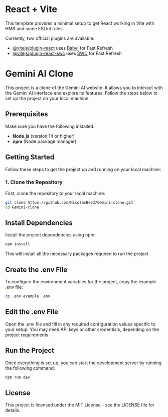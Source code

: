 # React + Vite

This template provides a minimal setup to get React working in Vite with HMR and some ESLint rules.

Currently, two official plugins are available:

- [@vitejs/plugin-react](https://github.com/vitejs/vite-plugin-react/blob/main/packages/plugin-react/README.md) uses [Babel](https://babeljs.io/) for Fast Refresh
- [@vitejs/plugin-react-swc](https://github.com/vitejs/vite-plugin-react-swc) uses [SWC](https://swc.rs/) for Fast Refresh

# Gemini AI Clone

This project is a clone of the Gemini AI website. It allows you to interact with the Gemini AI interface and explore its features. Follow the steps below to set up the project on your local machine.

## Prerequisites

Make sure you have the following installed:
- **Node.js** (version 14 or higher)
- **npm** (Node package manager)

## Getting Started

Follow these steps to get the project up and running on your local machine:

### 1. Clone the Repository

First, clone the repository to your local machine:

```bash
git clone https://github.com/NicolasBe23/Gemini-clone.git
cd Gemini-clone
```

##  Install Dependencies
Install the project dependencies using npm:

```bash
npm install
```
This will install all the necessary packages required to run the project.

## Create the .env File
To configure the environment variables for the project, copy the example .env file:

```bash
cp .env.example .env
```

## Edit the .env File
Open the .env file and fill in any required configuration values specific to your setup. You may need API keys or other credentials, depending on the project requirements.

## Run the Project
Once everything is set up, you can start the development server by running the following command:

```bash
npm run dev
```

## License
This project is licensed under the MIT License - see the LICENSE file for details.
